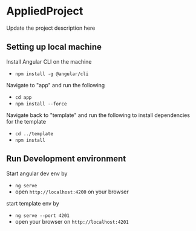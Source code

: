 # AppliedProject
Update the project description here

## Setting up local machine

Install Angular CLI on the machine

- `npm install -g @angular/cli`

Navigate to "app" and run the following

- `cd app`
- `npm install --force`

Navigate back to "template" and run the following to install dependencies for the template

- `cd ../template`
- `npm install`

## Run Development environment

Start angular dev env by

- `ng serve`
- open `http://localhost:4200` on your browser

start template env by 

- `ng serve --port 4201`
- open your browser on `http://localhost:4201`